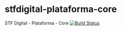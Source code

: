 # stfdigital-plataforma-core
STF Digital - Plataforma - Core
[![Build Status](https://travis-ci.org/supremotribunalfederal/stfdigital-plataforma-core.svg?branch=master)](https://travis-ci.org/supremotribunalfederal/stfdigital-plataforma-core)
